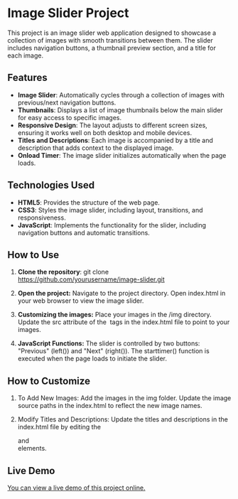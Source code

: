 # Image Slider Project

This project is an image slider web application designed to showcase a collection of images with smooth transitions between them. The slider includes navigation buttons, a thumbnail preview section, and a title for each image.

## Features

- **Image Slider**: Automatically cycles through a collection of images with previous/next navigation buttons.
- **Thumbnails**: Displays a list of image thumbnails below the main slider for easy access to specific images.
- **Responsive Design**: The layout adjusts to different screen sizes, ensuring it works well on both desktop and mobile devices.
- **Titles and Descriptions**: Each image is accompanied by a title and description that adds context to the displayed image.
- **Onload Timer**: The image slider initializes automatically when the page loads.

## Technologies Used

- **HTML5**: Provides the structure of the web page.
- **CSS3**: Styles the image slider, including layout, transitions, and responsiveness.
- **JavaScript**: Implements the functionality for the slider, including navigation buttons and automatic transitions.

## How to Use

1. **Clone the repository**:
   git clone https://github.com/yourusername/image-slider.git

2. **Open the project:**
    Navigate to the project directory.
    Open index.html in your web browser to view the image slider.

3. **Customizing the images:**
    Place your images in the /img directory.
    Update the src attribute of the <img> tags in the index.html file to point to your images.

4. **JavaScript Functions:**
    The slider is controlled by two buttons: "Previous" (left()) and "Next" (right()).
    The starttimer() function is executed when the page loads to initiate the slider.

## How to Customize

1. To Add New Images:
    Add the images in the img folder.
    Update the image source paths in the index.html to reflect the new image names.

2. Modify Titles and Descriptions:
    Update the titles and descriptions in the index.html file by editing the <div class="title"> and <div class="type"> elements.

## Live Demo
[You can view a live demo of this project online.](http://127.0.0.1:5500/index.html)
